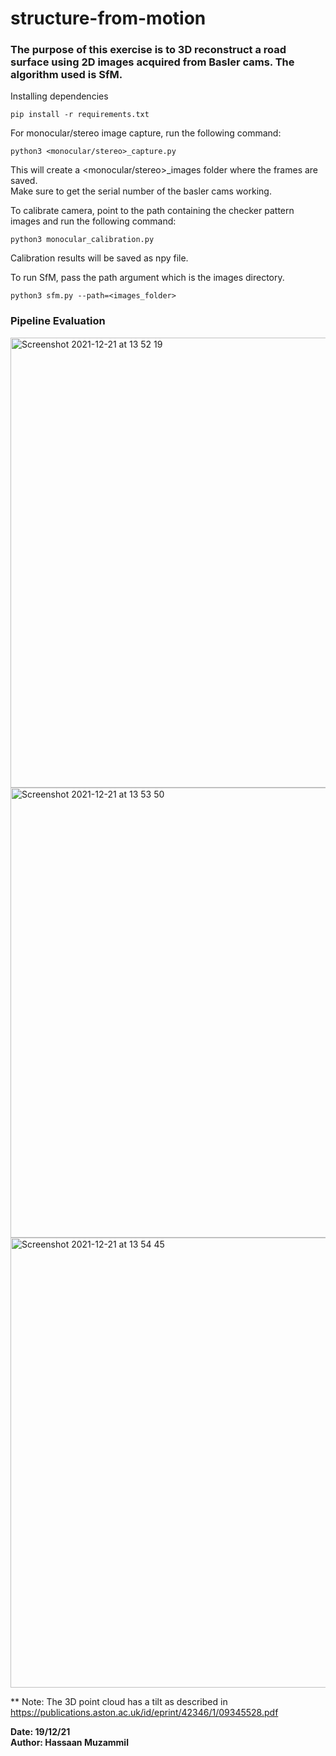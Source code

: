 # structure-from-motion

### The purpose of this exercise is to 3D reconstruct a road surface using 2D images acquired from Basler cams. The algorithm used is SfM.

Installing dependencies
```
pip install -r requirements.txt
```

For monocular/stereo image capture, run the following command:                                         
```
python3 <monocular/stereo>_capture.py
```  
This will create a <monocular/stereo>\_images folder where the frames are saved.                  
Make sure to get the serial number of the basler cams working. 

  
To calibrate camera, point to the path containing the checker pattern images and run the following command:                                                               
```
python3 monocular_calibration.py
```     
Calibration results will be saved as npy file.  
  
To run SfM, pass the path argument which is the images directory.                         
```
python3 sfm.py --path=<images_folder>
```                               


### Pipeline Evaluation
<img width="720" height="720" alt="Screenshot 2021-12-21 at 13 52 19" src="https://user-images.githubusercontent.com/52124348/146900413-885f7649-b860-4b1e-911b-9dd74d63fce7.png">
<img width="720" height="720"alt="Screenshot 2021-12-21 at 13 53 50" src="https://user-images.githubusercontent.com/52124348/146900632-f1861e48-ffb1-4da1-9b5e-fb81b0583b6a.png">
<img width="720" height="720" alt="Screenshot 2021-12-21 at 13 54 45" src="https://user-images.githubusercontent.com/52124348/146900751-3de13d4f-d5bd-4ef6-9610-bac788150277.png">

** Note: The 3D point cloud has a tilt as described in https://publications.aston.ac.uk/id/eprint/42346/1/09345528.pdf

**Date: 19/12/21**                             
**Author: Hassaan Muzammil**
